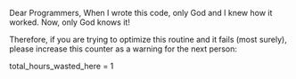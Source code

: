 Dear Programmers, When I wrote this code, only God and I knew how it worked. Now, only God knows it!

Therefore, if you are trying to optimize this routine and it fails (most surely), please increase this counter as a warning for the next person:

total_hours_wasted_here = 1
